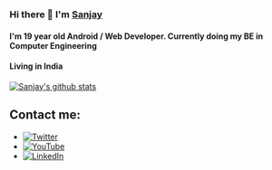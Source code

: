 ### Hi there 👋 I'm [Sanjay](https://twitter.com/SanjayDevTech)


#### I'm 19 year old Android / Web Developer. Currently doing my BE in Computer Engineering

#### Living in India

[![Sanjay's github stats](https://github-readme-stats.vercel.app/api?username=SanjayDevTech&show_icons=true&title_color=fff&icon_color=79ff97&text_color=9f9f9f&bg_color=151515)](https://github.com/anuraghazra/github-readme-stats)


## Contact me:
  - [![Twitter](https://img.icons8.com/metro/30/000000/twitter.png)](https://twitter.com/SanjayDevTech)
  - [![YouTube](https://img.icons8.com/metro/30/000000/youtube.png)](https://youtube.com/SanjayDeveloper)
  - [![LinkedIn](https://img.icons8.com/metro/30/000000/linkedin.png)](https://linkedin.com/in/SanjayDevTech)


<!--
**SanjayDevTech/SanjayDevTech** is a ✨ _special_ ✨ repository because its `README.md` (this file) appears on your GitHub profile.

Here are some ideas to get you started:

- 🔭 I’m currently working on ...
- 🌱 I’m currently learning ...
- 👯 I’m looking to collaborate on ...
- 🤔 I’m looking for help with ...
- 💬 Ask me about ...
- 📫 How to reach me: ...
- 😄 Pronouns: ...
- ⚡ Fun fact: ...
-->
 
